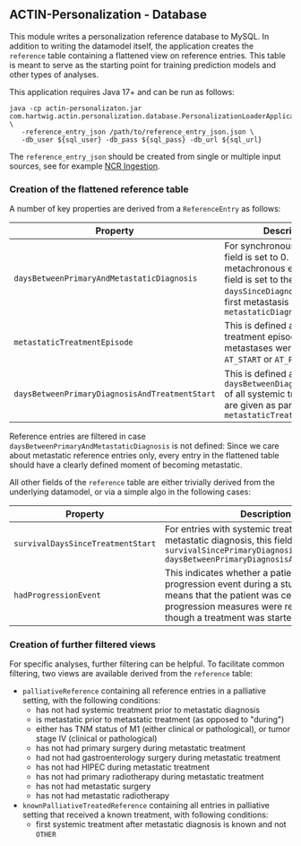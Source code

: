 ## ACTIN-Personalization - Database

This module writes a personalization reference database to MySQL. In addition to writing the datamodel itself, the application creates
the `reference` table containing a flattened view on reference entries. This table is meant to serve as the starting point for training
prediction models and other types of analyses.

This application requires Java 17+ and can be run as follows:

```
java -cp actin-personalizaton.jar com.hartwig.actin.personalization.database.PersonalizationLoaderApplicationKt \
   -reference_entry_json /path/to/reference_entry_json.json \
   -db_user ${sql_user} -db_pass ${sql_pass} -db_url ${sql_url}
```

The `reference_entry_json` should be created from single or multiple input sources, see for example [NCR Ingestion](../ncr).

### Creation of the flattened reference table

A number of key properties are derived from a `ReferenceEntry` as follows:

| Property                                       | Description                                                                                                                                                                          |
|------------------------------------------------|--------------------------------------------------------------------------------------------------------------------------------------------------------------------------------------|
| `daysBetweenPrimaryAndMetastaticDiagnosis`     | For synchronous entries this field is set to 0. For metachronous entries, this field is set to the `daysSinceDiagnosis` of the first metastasis defined in the `metastaticDiagnosis` |
| `metastaticTreatmentEpisode`                   | This is defined as the first treatment episode where metastases were present `AT_START` or `AT_PROGRESSION`.                                                                         |
| `daysBetweenPrimaryDiagnosisAndTreatmentStart` | This is defined as the lowest `daysBetweenDiagnosisAndStart` of all systemic treatments that are given as part of the `metastaticTreatmentEpisode`                                   |

Reference entries are filtered in case `daysBetweenPrimaryAndMetastaticDiagnosis` is not defined: Since we care about metastatic reference
entries only, every entry in the flattened table should have a clearly defined moment of becoming metastatic.

All other fields of the `reference` table are either trivially derived from the underlying datamodel, or via a simple algo in the following
cases:

| Property                          | Description                                                                                                                                                                                                      |
|-----------------------------------|------------------------------------------------------------------------------------------------------------------------------------------------------------------------------------------------------------------|
| `survivalDaysSinceTreatmentStart` | For entries with systemic treatment after metastatic diagnosis, this field is defined as ```survivalSincePrimaryDiagnosis - daysBetweenPrimaryDiagnosisAndTreatmentStart```                                      |
| `hadProgressionEvent`             | This indicates whether a patient experienced a progression event during a study. `false` here means that the patient was censored, or no progression measures were recorded even though a treatment was started. |

### Creation of further filtered views

For specific analyses, further filtering can be helpful. To facilitate common filtering, two views are available derived from
the `reference` table:

- `palliativeReference` containing all reference entries in a palliative setting, with the following conditions:
    - has not had systemic treatment prior to metastatic diagnosis
    - is metastatic prior to metastatic treatment (as opposed to "during")
    - either has TNM status of M1 (either clinical or pathological), or tumor stage IV (clinical or pathological)
    - has not had primary surgery during metastatic treatment
    - had not had gastroenterology surgery during metastatic treatment
    - has not had HIPEC during metastatic treatment
    - has not had primary radiotherapy during metastatic treatment
    - has not had metastatic surgery
    - has not had metastatic radiotherapy
- `knownPalliativeTreatedReference` containing all entries in palliative setting that received a known treatment, with following conditions:
    - first systemic treatment after metastatic diagnosis is known and not `OTHER`



 
